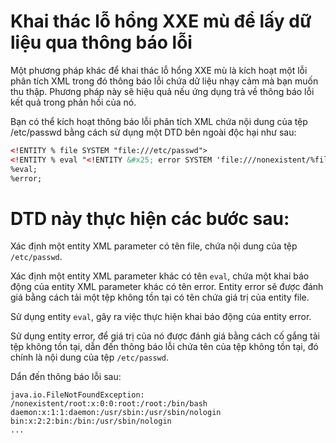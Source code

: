 # Khai thác lỗ hổng XXE mù để lấy dữ liệu qua thông báo lỗi

Một phương pháp khác để khai thác lỗ hổng XXE mù là kích hoạt một lỗi phân tích XML trong đó thông báo lỗi chứa dữ liệu nhạy cảm mà bạn muốn thu thập. Phương pháp này sẽ hiệu quả nếu ứng dụng trả về thông báo lỗi kết quả trong phản hồi của nó.

Bạn có thể kích hoạt thông báo lỗi phân tích XML chứa nội dung của tệp /etc/passwd bằng cách sử dụng một DTD bên ngoài độc hại như sau:

```xml
<!ENTITY % file SYSTEM "file:///etc/passwd">
<!ENTITY % eval "<!ENTITY &#x25; error SYSTEM 'file:///nonexistent/%file;'>">
%eval;
%error;
```

# DTD này thực hiện các bước sau:

Xác định một entity XML parameter có tên file, chứa nội dung của tệp `/etc/passwd`.

Xác định một entity XML parameter khác có tên `eval`, chứa một khai báo động của entity XML parameter khác có tên error. Entity error sẽ được đánh giá bằng cách tải một tệp không tồn tại có tên chứa giá trị của entity file.

Sử dụng entity `eval`, gây ra việc thực hiện khai báo động của entity error.

Sử dụng entity error, để giá trị của nó được đánh giá bằng cách cố gắng tải tệp không tồn tại, dẫn đến thông báo lỗi chứa tên của tệp không tồn tại, đó chính là nội dung của tệp `/etc/passwd`.

Dẩn đến thông báo lỗi sau:

```
java.io.FileNotFoundException: /nonexistent/root:x:0:0:root:/root:/bin/bash
daemon:x:1:1:daemon:/usr/sbin:/usr/sbin/nologin
bin:x:2:2:bin:/bin:/usr/sbin/nologin
...
```
